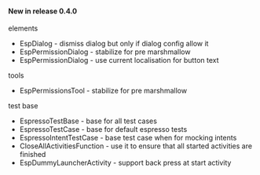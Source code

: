 #### New in release 0.4.0

elements

* EspDialog - dismiss dialog but only if dialog config allow it
* EspPermissionDialog - stabilize for pre marshmallow
* EspPermissionDialog - use current localisation for button text

tools

* EspPermissionsTool - stabilize for pre marshmallow

test base

* EspressoTestBase - base for all test cases
* EspressoTestCase - base for default espresso tests
* EspressoIntentTestCase - base test case when for mocking intents
* CloseAllActivitiesFunction - use it to ensure that all started activities are finished
* EspDummyLauncherActivity - support back press at start activity
